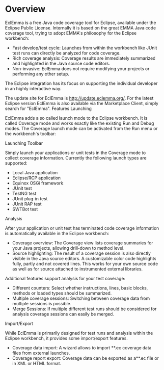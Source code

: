 # Overview #
EclEmma is a free Java code coverage tool for Eclipse, available under the Eclipse Public License. Internally it is based on the great EMMA Java code coverage tool, trying to adopt EMMA's philosophy for the Eclipse workbench:

  * Fast develop/test cycle: Launches from within the workbench like JUnit test runs can directly be analyzed for code coverage.
  * Rich coverage analysis: Coverage results are immediately summarized and highlighted in the Java source code editors.
  * Non-invasive: EclEmma does not require modifying your projects or performing any other setup.

The Eclipse integration has its focus on supporting the individual developer in an highly interactive way.

The update site for EclEmma is http://update.eclemma.org/. For the latest Eclipse version EclEmma is also available via the Marketplace Client, simply search for "EclEmma".
Features
Launching

EclEmma adds a so called launch mode to the Eclipse workbench. It is called Coverage mode and works exactly like the existing Run and Debug modes. The Coverage launch mode can be activated from the Run menu or the workbench's toolbar:

Launching Toolbar

Simply launch your applications or unit tests in the Coverage mode to collect coverage information. Currently the following launch types are supported:

  * Local Java application
  * Eclipse/RCP application
  * Equinox OSGi framework
  * JUnit test
  * TestNG test
  * JUnit plug-in test
  * JUnit RAP test
  * SWTBot test

Analysis

After your application or unit test has terminated code coverage information is automatically available in the Eclipse workbench:

  * Coverage overview: The Coverage view lists coverage summaries for your Java projects, allowing drill-down to method level.
  * Source highlighting: The result of a coverage session is also directly visible in the Java source editors. A customizable color code highlights fully, partly and not covered lines. This works for your own source code as well as for source attached to instrumented external libraries.

Additional features support analysis for your test coverage:

  * Different counters: Select whether instructions, lines, basic blocks, methods or loaded types should be summarized.
  * Multiple coverage sessions: Switching between coverage data from multiple sessions is possible.
  * Merge Sessions: If multiple different test runs should be considered for analysis coverage sessions can easily be merged.

Import/Export

While EclEmma is primarily designed for test runs and analysis within the Eclipse workbench, it provides some import/export features.

  * Coverage data import: A wizard allows to import **.ec coverage data files from external launches.
  * Coverage report export: Coverage data can be exported as a**.ec file or in XML or HTML format.